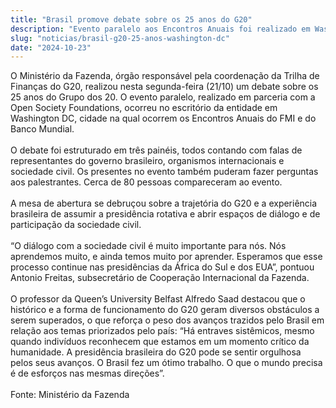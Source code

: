 ```yaml
---
title: "Brasil promove debate sobre os 25 anos do G20"
description: "Evento paralelo aos Encontros Anuais foi realizado em Washington"
slug: "noticias/brasil-g20-25-anos-washington-dc"
date: "2024-10-23"
---
```


O Ministério da Fazenda, órgão responsável pela coordenação da Trilha de Finanças do G20, realizou nesta segunda-feira (21/10) um debate sobre os 25 anos do Grupo dos 20. O evento paralelo, realizado em parceria com a Open Society Foundations, ocorreu no escritório da entidade em Washington DC, cidade na qual ocorrem os Encontros Anuais do FMI e do Banco Mundial.  
<br/>
O debate foi estruturado em três painéis, todos contando com falas de representantes do governo brasileiro, organismos internacionais e sociedade civil. Os presentes no evento também puderam fazer perguntas aos palestrantes.  Cerca de 80 pessoas compareceram ao evento.  
<br/>
A mesa de abertura se debruçou sobre a trajetória do G20 e a experiência brasileira de assumir a presidência rotativa e abrir espaços de diálogo e de participação da sociedade civil.  
<br/>
“O diálogo com a sociedade civil é muito importante para nós. Nós aprendemos muito, e ainda temos muito por aprender.  Esperamos que esse processo continue nas presidências da África do Sul e dos EUA”, pontuou Antonio Freitas, subsecretário de Cooperação Internacional da Fazenda.  
<br/>
O professor da Queen’s University Belfast Alfredo Saad destacou que o histórico e a forma de funcionamento do G20 geram diversos obstáculos a serem superados, o que reforça o peso dos avanços trazidos pelo Brasil em relação aos temas priorizados pelo país: “Há entraves sistêmicos, mesmo quando indivíduos reconhecem que estamos em um momento crítico da humanidade. A presidência brasileira do G20 pode se sentir orgulhosa pelos seus avanços. O Brasil fez um ótimo trabalho. O que o mundo precisa é de esforços nas mesmas direções”.  
<br/>
Fonte: Ministério da Fazenda